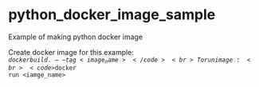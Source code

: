 # python_docker_image_sample
Example of making python docker image

Create docker image for this example:<br> <code>$docker build . --tag <image_name> </code><br>
To run image:<br> <code>$docker run <iamge_name> </code> 
